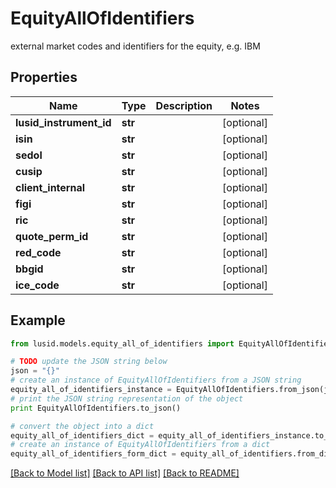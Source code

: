 # EquityAllOfIdentifiers

external market codes and identifiers for the equity, e.g. IBM

## Properties
Name | Type | Description | Notes
------------ | ------------- | ------------- | -------------
**lusid_instrument_id** | **str** |  | [optional] 
**isin** | **str** |  | [optional] 
**sedol** | **str** |  | [optional] 
**cusip** | **str** |  | [optional] 
**client_internal** | **str** |  | [optional] 
**figi** | **str** |  | [optional] 
**ric** | **str** |  | [optional] 
**quote_perm_id** | **str** |  | [optional] 
**red_code** | **str** |  | [optional] 
**bbgid** | **str** |  | [optional] 
**ice_code** | **str** |  | [optional] 

## Example

```python
from lusid.models.equity_all_of_identifiers import EquityAllOfIdentifiers

# TODO update the JSON string below
json = "{}"
# create an instance of EquityAllOfIdentifiers from a JSON string
equity_all_of_identifiers_instance = EquityAllOfIdentifiers.from_json(json)
# print the JSON string representation of the object
print EquityAllOfIdentifiers.to_json()

# convert the object into a dict
equity_all_of_identifiers_dict = equity_all_of_identifiers_instance.to_dict()
# create an instance of EquityAllOfIdentifiers from a dict
equity_all_of_identifiers_form_dict = equity_all_of_identifiers.from_dict(equity_all_of_identifiers_dict)
```
[[Back to Model list]](../README.md#documentation-for-models) [[Back to API list]](../README.md#documentation-for-api-endpoints) [[Back to README]](../README.md)


